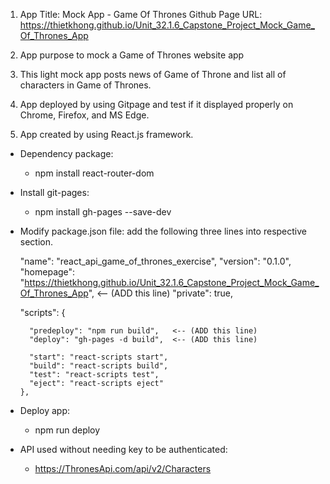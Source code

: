 1. App Title: Mock App - Game Of Thrones
   Github Page URL: https://thietkhong.github.io/Unit_32.1.6_Capstone_Project_Mock_Game_Of_Thrones_App

2. App purpose to mock a Game of Thrones website app

3. This light mock app posts news of Game of Throne and list all of characters in Game of Thrones.

4. App deployed by using Gitpage and test if it displayed properly on Chrome, Firefox, and MS Edge.

5. App created by using React.js framework.

- Dependency package:
  + npm install react-router-dom

- Install git-pages:
  + npm install gh-pages --save-dev

- Modify package.json file: add the following three lines into respective section.
  
    "name": "react_api_game_of_thrones_exercise",
    "version": "0.1.0",  
    "homepage": "https://thietkhong.github.io/Unit_32.1.6_Capstone_Project_Mock_Game_Of_Thrones_App",  <-- (ADD this line)
    "private": true,

    "scripts": {
  
        "predeploy": "npm run build",   <-- (ADD this line) 
        "deploy": "gh-pages -d build",  <-- (ADD this line) 

        "start": "react-scripts start",
        "build": "react-scripts build",
        "test": "react-scripts test",
        "eject": "react-scripts eject"
      },

- Deploy app:
  +  npm run deploy

- API used without needing key to be authenticated:
  + https://ThronesApi.com/api/v2/Characters 
